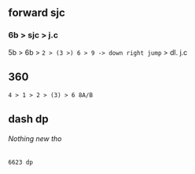 ## forward sjc

### 6b > sjc > j.c

5b > 6b > `2 > (3 >) 6 > 9 -> down right jump` > dl. j.c

## 360

`4 > 1 > 2 > (3) > 6 8A/B`


## dash dp
###### Nothing new tho
`6623 dp`